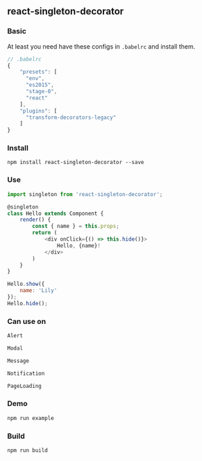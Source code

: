 ## react-singleton-decorator

### Basic

At least you need have these configs in `.babelrc` and install them.

```js
// .babelrc
{
    "presets": [
      "env",
      "es2015",
      "stage-0",
      "react"
    ],
    "plugins": [
      "transform-decorators-legacy"
    ]
}
```

### Install

`npm install react-singleton-decorator --save`

### Use

```js
import singleton from 'react-singleton-decorator';

@singleton
class Hello extends Component {
    render() {
        const { name } = this.props;
        return (
            <div onClick={() => this.hide()}>
                Hello, {name}!
            </div>
        )
    }
}

Hello.show({
    name: 'Lily'
});
Hello.hide();
```

### Can use on

```sh
Alert

Modal

Message

Notification

PageLoading
```

### Demo

```sh
npm run example
```

### Build

```sh
npm run build
```
